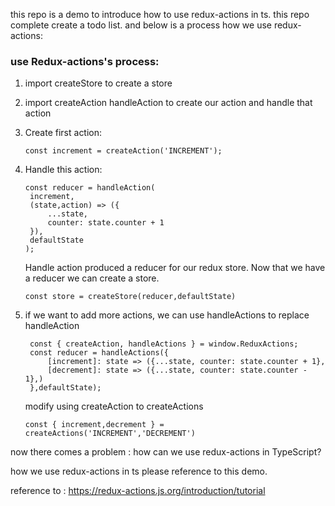 this repo is a demo to introduce how to use redux-actions in ts.
this repo complete create a todo list.
and below is a process how we use redux-actions:

### use Redux-actions's process: 

1. import createStore to create a store

2. import createAction handleAction to create our action and handle that action

3. Create first action: 

   ```
   const increment = createAction('INCREMENT');
   ```

4. Handle this action: 

   ```
   const reducer = handleAction(
   	increment,
   	(state,action) => ({
   		...state,
   		counter: state.counter + 1
   	}),
   	defaultState
   );
   ```

   Handle action produced a reducer for our redux store. Now that we have a reducer we can create a store.

   ```
   const store = createStore(reducer,defaultState)
   ```

5. if we want to add more actions, we can use handleActions to replace handleAction

   ```
    const { createAction, handleActions } = window.ReduxActions;
    const reducer = handleActions({
    	[increment]: state => ({...state, counter: state.counter + 1},
    	[decrement]: state => ({...state, counter: state.counter - 1},)
    },defaultState);
   ```

    modify using createAction to createActions

   ```
   const { increment,decrement } = createActions('INCREMENT','DECREMENT')
   ```

now there comes a problem : how can we use redux-actions in TypeScript?

how we use redux-actions in ts please reference to this demo.

reference to : https://redux-actions.js.org/introduction/tutorial